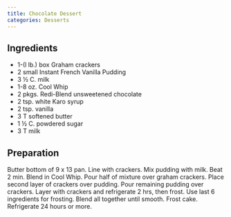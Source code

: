 ```yaml
---
title: Chocolate Dessert
categories: Desserts
---
```


## Ingredients

- 1-(l lb.) box Graham crackers
- 2 small Instant French Vanilla Pudding
- 3 ½ C. milk
- 1-8 oz. Cool Whip
- 2 pkgs. Redi-Blend unsweetened chocolate
- 2 tsp. white Karo syrup
- 2 tsp. vanilla
- 3 T softened butter
- 1 ½ C. powdered sugar
- 3 T milk

## Preparation

Butter bottom of 9 x 13 pan.  Line with crackers.  Mix pudding with milk.  Beat 2 min.  Blend in Cool Whip.  Pour half of mixture over graham crackers.  Place second layer of crackers over pudding.  Pour remaining pudding over crackers.  Layer with crackers and refrigerate 2 hrs, then frost.  Use last 6 ingredients for frosting.  Blend all together until smooth.  Frost cake.  Refrigerate 24 hours or more.

